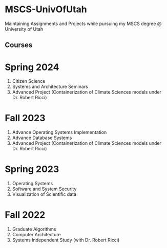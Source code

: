# MSCS-UnivOfUtah
Maintaining Assignments and Projects while pursuing my MSCS degree @ University of Utah

## Courses

# Spring 2024

1) Citizen Science
2) Systems and Architecture Seminars
3) Advanced Project (Containerization of Climate Sciences models under Dr. Robert Ricci)

# Fall 2023

1) Advance Operating Systems Implementation
2) Advance Database Systems
3) Advanced Project (Containerization of Climate Sciences models under Dr. Robert Ricci)

# Spring 2023

1) Operating Systems
2) Software and System Security
3) Visualization of Scientific data

# Fall 2022

1) Graduate Algorithms
2) Computer Architecture
3) Systems Independent Study (with Dr. Robert Ricci)
